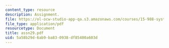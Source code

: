 ```yaml
---
content_type: resource
description: Assignment.
file: https://ol-ocw-studio-app-qa.s3.amazonaws.com/courses/15-988-system-dynamics-self-study-fall-1998-spring-1999/5a58b29d6ab9ba830938df85400a603d_assn29.pdf
file_type: application/pdf
resourcetype: Document
title: assn29.pdf
uid: 5a58b29d-6ab9-ba83-0938-df85400a603d
---
```

